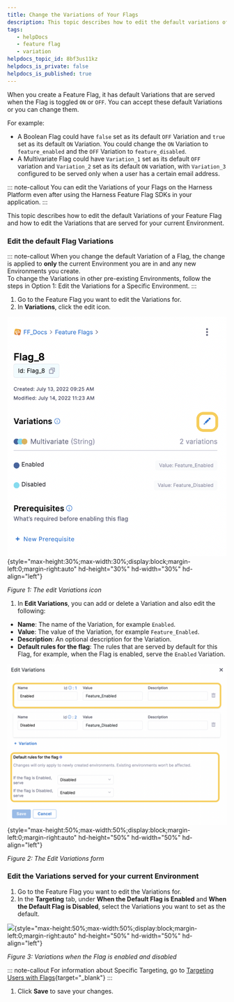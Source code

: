 ```yaml
---
title: Change the Variations of Your Flags
description: This topic describes how to edit the default variations of your feature flag.
tags: 
   - helpDocs
   - feature flag
   - variation
helpdocs_topic_id: 8bf3us11kz
helpdocs_is_private: false
helpdocs_is_published: true
---
```


When you create a Feature Flag, it has default Variations that are
served when the Flag is toggled `ON` or `OFF`. You can accept these
default Variations or you can change them. 

For example:

-   A Boolean Flag could have `false` set as its default `OFF` Variation
    and `true` set as its default `ON` Variation. You could change the
    `ON` Variation to `feature_enabled` and the `OFF` Variation to
    `feature_disabled`.
-   A Multivariate Flag could have `Variation_1` set as its default
    `OFF` variation and `Variation_2` set as its default `ON` variation,
    with `Variation_3` configured to be served only when a user has a
    certain email address.

::: note-callout
You can edit the Variations of your Flags on the Harness Platform even
after using the Harness Feature Flag SDKs in your application.
:::

This topic describes how to edit the default Variations of your Feature
Flag and how to edit the Variations that are served for your current
Environment.

### Edit the default Flag Variations

::: note-callout
When you change the default Variation of a Flag, the change is applied
to **only** the current Environment you are in and any new Environments
you create.\
To change the Variations in other pre-existing Environments, follow the
steps in Option 1: Edit the Variations for a Specific Environment.
:::

1.  Go to the Feature Flag you want to edit the Variations for. 
2.  In **Variations**, click the edit icon.

![](./static/manage-variations-04.png){style="max-height:30%;max-width:30%;display:block;margin-left:0;margin-right:auto"
hd-height="30%" hd-width="30%" hd-align="left"}

*Figure 1: The edit Variations icon*

1.  In **Edit Variations**, you can add or delete a Variation and also
    edit the following:

-   **Name**: The name of the Variation, for example `Enabled`.
-   **Value**: The value of the Variation, for example
    `Feature_Enabled`.
-   **Description**: An optional description for the Variation.
-   **Default rules for the flag**: The rules that are served by default
    for this Flag, for example, when the Flag is enabled, serve the
    `Enabled` Variation.

![](./static/manage-variations-05.png){style="max-height:50%;max-width:50%;display:block;margin-left:0;margin-right:auto"
hd-height="50%" hd-width="50%" hd-align="left"}

*Figure 2: The Edit Variations form*

### Edit the Variations served for your current Environment

1.  Go to the Feature Flag you want to edit the Variations for. 
2.  In the **Targeting** tab, under **When the Default Flag is Enabled**
    and **When the Default Flag is Disabled**, select the Variations you
    want to set as the default.

![](https://files.helpdocs.io/kw8ldg1itf/articles/8bf3us11kz/1657794755459/p-0-gv-4-ni-0-fhujgg-i-my-l-he-sa-lqj-slb-iuhv-cg-3-jv-f-26-n-04-su-yebvk-4-r-1-yw-7-fsbr-1-crz-bn-2-f-cjn-vw-lzh-yaohzih-iauih-ag-4-vpecpiap-jci-twek-gw-s-4-g-6-ox-4-l-7-n-ubcosn-qe-njf-caux-kw-9-xor-is-eg){style="max-height:50%;max-width:50%;display:block;margin-left:0;margin-right:auto"
hd-height="50%" hd-width="50%" hd-align="left"}

*Figure 3: Variations when the Flag is enabled and disabled*

::: note-callout
For information about Specific Targeting, go to [Targeting Users with
Flags](../ff-target-management/targeting-users-with-flags.md){target="_blank"}
:::

1.  Click **Save** to save your changes.
